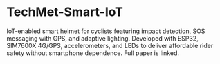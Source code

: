 # TechMet-Smart-IoT
IoT-enabled smart helmet for cyclists featuring impact detection, SOS messaging with GPS, and adaptive lighting. Developed with ESP32, SIM7600X 4G/GPS, accelerometers, and LEDs to deliver affordable rider safety without smartphone dependence. Full paper is linked.
